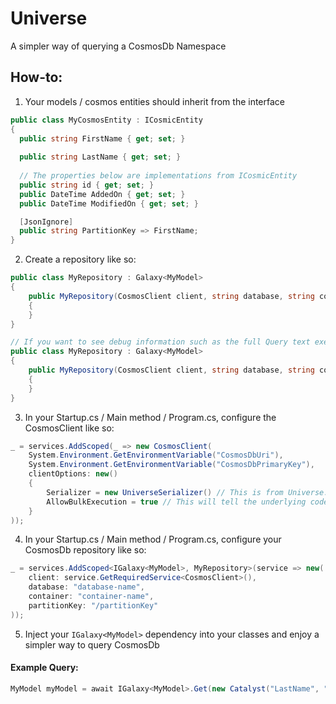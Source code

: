# Universe
A simpler way of querying a CosmosDb Namespace

## How-to:
1. Your models / cosmos entities should inherit from the interface
```csharp
public class MyCosmosEntity : ICosmicEntity
{
  public string FirstName { get; set; }
  
  public string LastName { get; set; }
  
  // The properties below are implementations from ICosmicEntity
  public string id { get; set; }
  public DateTime AddedOn { get; set; }
  public DateTime ModifiedOn { get; set; }

  [JsonIgnore]
  public string PartitionKey => FirstName;
}
```

2. Create a repository like so:
```csharp
public class MyRepository : Galaxy<MyModel>
{
    public MyRepository(CosmosClient client, string database, string container, string partitionKey) : base(client, database, container, partitionKey)
    {
    }
}

// If you want to see debug information such as the full Query text executed, use the format below:
public class MyRepository : Galaxy<MyModel>
{
    public MyRepository(CosmosClient client, string database, string container, string partitionKey) : base(client, database, container, partitionKey, true)
    {
    }
}
```

3. In your Startup.cs / Main method / Program.cs, configure the CosmosClient like so:
```csharp
_ = services.AddScoped(_ => new CosmosClient(
    System.Environment.GetEnvironmentVariable("CosmosDbUri"),
    System.Environment.GetEnvironmentVariable("CosmosDbPrimaryKey"),
    clientOptions: new()
    {
        Serializer = new UniverseSerializer() // This is from Universe.Options
        AllowBulkExecution = true // This will tell the underlying code to allow async bulk operations
    }
));
```

4. In your Startup.cs / Main method / Program.cs, configure your CosmosDb repository like so:
```csharp
_ = services.AddScoped<IGalaxy<MyModel>, MyRepository>(service => new(
    client: service.GetRequiredService<CosmosClient>(),
    database: "database-name",
    container: "container-name",
    partitionKey: "/partitionKey"
));
```

5. Inject your `IGalaxy<MyModel>` dependency into your classes and enjoy a simpler way to query CosmosDb

#### Example Query:
```csharp
MyModel myModel = await IGalaxy<MyModel>.Get(new Catalyst("LastName", "last name value"));
```
